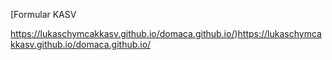 [Formular KASV

https://lukaschymcakkasv.github.io/domaca.github.io/)https://lukaschymcakkasv.github.io/domaca.github.io/
